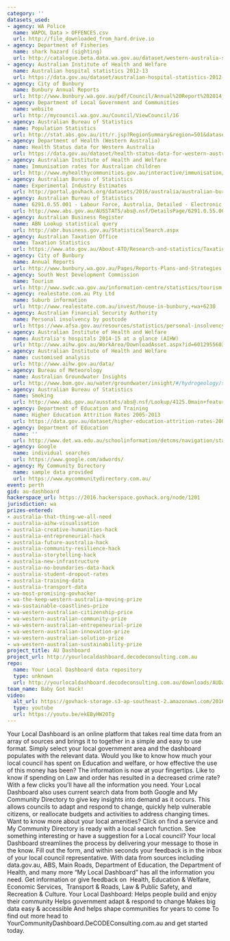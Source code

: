 ```yaml
---
category: ''
datasets_used:
- agency: WA Police
  name: WAPOL Data > OFFENCES.csv
  url: http://file_downloaded_from_hard.drive.io
- agency: Department of Fisheries
  name: shark hazard (sighting)
  url: http://catalogue.beta.data.wa.gov.au/dataset/western-australia-s-govhack-shark-hazard-api
- agency: Australian Institute of Health and Welfare
  name: Australian hospital statistics 2012-13
  url: https://data.gov.au/dataset/australian-hospital-statistics-2012-13
- agency: City of Bunbury
  name: Bunbury Annual Reports
  url: http://www.bunbury.wa.gov.au/pdf/Council/Annual%20Report%202014_15_final%20for%20website.pdf
- agency: Department of Local Government and Communities
  name: website
  url: http://mycouncil.wa.gov.au/Council/ViewCouncil/16
- agency: Australian Bureau of Statistics
  name: Population Statistics
  url: http://stat.abs.gov.au/itt/r.jsp?RegionSummary&region=501&dataset=ABS_REGIONAL_ASGS&geoconcept=REGION&datasetASGS=ABS_REGIONAL_ASGS&datasetLGA=ABS_REGIONAL_LGA&regionLGA=REGION&regionASGS=REGION
- agency: Department of Health (Western Australia)
  name: Health Status data for Western Australia
  url: https://data.gov.au/dataset/health-status-data-for-western-australia
- agency: Australian Institute of Health and Welfare
  name: Immunisation rates for Australian children
  url: http://www.myhealthycommunities.gov.au/interactive/immunisation/chart?chartType=latest-results&geographyCode=50102&ageGroup=one-year
- agency: Australian Bureau of Statistics
  name: Experimental Industry Estimates
  url: http://portal.govhack.org/datasets/2016/australia/australian-bureau-of-statistics/experimental-industry-estimates.html
- agency: Australian Bureau of Statistics
  name: 6291.0.55.001 - Labour Force, Australia, Detailed - Electronic Delivery, Feb 2015
  url: http://www.abs.gov.au/AUSSTATS/abs@.nsf/DetailsPage/6291.0.55.001Feb%202015?OpenDocument
- agency: Australian Business Register
  name: ABN Lookup statistical query
  url: http://abr.business.gov.au/StatisticalSearch.aspx
- agency: Australian Taxation Office
  name: Taxation Statistics
  url: https://www.ato.gov.au/About-ATO/Research-and-statistics/Taxation-statistics/
- agency: City of Bunbury
  name: Annual Reports
  url: http://www.bunbury.wa.gov.au/Pages/Reports-Plans-and-Strategies.aspx
- agency: South West Development Commission
  name: Tourism
  url: http://www.swdc.wa.gov.au/information-centre/statistics/tourism.aspx
- agency: realestate.com.au Pty Ltd
  name: Suburb information
  url: http://www.realestate.com.au/invest/house-in-bunbury,+wa+6230
- agency: Australian Financial Security Authority
  name: Personal insolvency by postcode
  url: https://www.afsa.gov.au/resources/statistics/personal-insolvency-activity-by-postcode-1/western-australia
- agency: Australian Institute of Health and Welfare
  name: Australia's hospitals 2014-15 at a glance (AIHW)
  url: http://www.aihw.gov.au/WorkArea/DownloadAsset.aspx?id=60129556032
- agency: Australian Institute of Health and Welfare
  name: customised analysis
  url: http://www.aihw.gov.au/data/
- agency: Bureau of Meteorology
  name: Australian Groundwater Insights
  url: http://www.bom.gov.au/water/groundwater/insight/#/hydrogeology/salinity
- agency: Australian Bureau of Statistics
  name: Smoking
  url: http://www.abs.gov.au/ausstats/abs@.nsf/Lookup/4125.0main+features3320Jan%202013
- agency: Department of Education and Training
  name: Higher Education Attrition Rates 2005-2013
  url: https://data.gov.au/dataset/higher-education-attrition-rates-2005-2013
- agency: Department of Education
  name: ''
  url: http://www.det.wa.edu.au/schoolinformation/detcms/navigation/statistical-reports/
- agency: Google
  name: individual searches
  url: https://www.google.com/adwords/
- agency: My Community Directory
  name: sample data provided
  url: https://www.mycommunitydirectory.com.au/
event: perth
gid: au-dashboard
hackerspace_url: https://2016.hackerspace.govhack.org/node/1201
jurisdiction: wa
prizes-entered:
- australia-that-thing-we-all-need
- australia-aihw-visualisation
- australia-creative-humanities-hack
- australia-entrepreneurial-hack
- australia-future-australia-hack
- australia-community-resilience-hack
- australia-storytelling-hack
- australia-new-infrastructure
- australia-no-boundaries-data-hack
- australia-student-dropout-rates
- australia-training-data
- australia-transport-data
- wa-most-promising-govhacker
- wa-the-keep-western-australia-moving-prize
- wa-sustainable-coastlines-prize
- wa-western-australian-citizenship-price
- wa-western-australian-community-prize
- wa-western-australian-entrepeneurial-prize
- wa-western-australian-innovation-prize
- wa-western-australian-solution-prize
- wa-western-australian-sustainability-prize
project_title: AU Dashboard
project_url: http://yourlocaldashboard.decodeconsulting.com.au
repo:
  name: Your Local Dashboard data repository
  type: unknown
  url: http://yourlocaldashboard.decodeconsulting.com.au/downloads/AUDashboard-Data.zip
team_name: Baby Got Hack!
video:
  alt_url: https://govhack-storage.s3-ap-southeast-2.amazonaws.com/2016/Baby%20Got%20Hack%20-%20AU%20Dahsboard.mov
  type: youtube
  url: https://youtu.be/ekEByHW20Tg
---
```


Your Local Dashboard is an online platform that takes real time data from an array of sources and brings it to together in a simple and easy to use format.
Simply select your local government area and the dashboard populates with the relevant data.
Would you like to know how much your local council has spent on Education and welfare, or how effective the use of this money has been? The information is now at your fingertips.
Like to know if spending on Law and order has resulted in a decreased crime rate? With a few clicks you’ll have all the information you need.
Your Local Dashboard also uses current search data from both Google and My Community Directory to give key insights into demand as it occurs. This allows councils to adapt and respond to change, quickly help vulnerable citizens, or reallocate budgets and activities to address changing times.
Want to know more about your local amenities? Click on find a service and My Community Directory is ready with a local search function.
See something interesting or have a suggestion for a Local council?
Your local Dashboard streamlines the process by delivering your message to those in the know. Fill out the form, and within seconds your feedback is in the inbox of your local council representative.
With data from sources including data.gov.au, ABS, Main Roads, Department of Education, the Department of Health, and many more “My Local Dashboard” has all the information you need.
Get information or give feedback on  Health, Education & Welfare, Economic Services,  Transport & Roads, Law & Public Safety, and Recreation & Culture.
Your Local Dashboard:
Helps people build and enjoy their community
Helps government adapt & respond to change
Makes big data easy & accessible
And helps shape communities for years to come
To find out more head to YourCommunityDashboard.DeCODEConsulting.com.au and get started today.